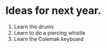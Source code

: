# Ideas for next year.

1. Learn the drums
1. Learn to do a piercing whistle
1. Learn the Colemak keyboard
